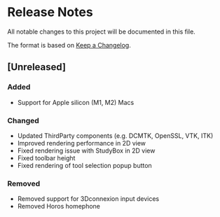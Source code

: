 # Release Notes

All notable changes to this project will be documented in this file.

The format is based on [Keep a Changelog](https://keepachangelog.com/en/1.0.0/).

## [Unreleased]

### Added

- Support for Apple silicon (M1, M2) Macs

### Changed

- Updated ThirdParty components (e.g. DCMTK, OpenSSL, VTK, ITK)
- Improved rendering performance in 2D view
- Fixed rendering issue with StudyBox in 2D view
- Fixed toolbar height
- Fixed rendering of tool selection popup button

### Removed

- Removed support for 3Dconnexion input devices
- Removed Horos homephone

